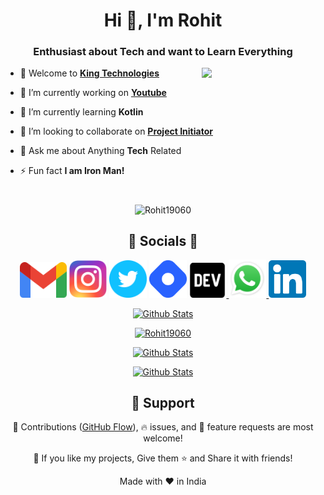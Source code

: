 <h1 align="center">Hi 👋, I'm Rohit</h1>
<h3 align="center">Enthusiast about Tech and want to Learn Everything</h3>

<img align="right"
    src='https://user-images.githubusercontent.com/5713670/87202985-820dcb80-c2b6-11ea-9f56-7ec461c497c3.gif'
    width="190">

- 🦁 Welcome to **[King Technologies](https://kingtechnologies.in "King Tech")**

- 🏮 I’m currently working on **[Youtube](https://www.youtube.com/channel/UCBkOLsuxGJJRVyV2UIK9alQ?sub_confirmation=1 "Thanks for Visiting")**

- 🌱 I’m currently learning **Kotlin**

- 🎊 I’m looking to collaborate on **[Project Initiator](https://github.com/king-technologies/Project_Initiator "Project
Initiator")**

- 💬 Ask me about Anything **Tech** Related

- ⚡ Fun fact **I am Iron Man!**

<h1></h1>

<p align="center"><img src="https://komarev.com/ghpvc/?username=Rohit19060&label=Profile%20views&color=0e75b6&style=flat" alt="Rohit19060"/></p>
<h2 align="center">🌟 Socials 🌟</h2>

<p align="center">
    <a href="mailto:rohitjain19060@gmail.com?subject=Hi%20from%20Github" title="Gmail">
        <img src="./assets/images/Gmail.svg" alt="Gmail" width="75" /></a>
    <a href="https://www.instagram.com/king_rohit_jain/" title="Instagram">
        <img src="./assets/images/Instagram.svg" alt="Instagram" width="60" /></a>
    <a href="https://twitter.com/Rohit_Jain19060" title="Twitter">
        <img src="./assets/images/Twitter.svg" alt="Twitter" width="60" /></a>
    <a href="https://rohit19060.hashnode.dev/" title="Hashnode">
        <img src="./assets/images/Hashnode.svg" alt="Hashnode" width="60" /></a>
    <a href="https://dev.to/rohit19060" title="Dev.to">
        <img src="./assets/images/Dev.svg" alt="Dev.to" width="60" /> </a>
    <a href="https://wa.me/message/2BFKBEIG53U6H1" title="Whatsapp">
        <img src="./assets/images/Whatsapp.svg" alt="Whatsapp" width="60"> </a>
    <a href="https://www.linkedin.com/in/rohit19060/" title="LinkedIn">
        <img src="./assets/images/Linkedin.svg" alt="LinkedIn" width="60" /></a>
</p>
<p align="center">
    <a href="https://github.com/Rohit19060?tab=repositories" title="Profile">
        <img src="https://github-readme-stats.vercel.app/api?username=rohit19060&show_icons=true&theme=graywhite&border_radius=30&border_color=aaa" alt="Github Stats" />
    </a>
</p>
<p align="center">
    <a href="https://github.com/Rohit19060?tab=repositories" title="Profile">
        <img src="https://github-readme-streak-stats.herokuapp.com/?user=Rohit19060&theme=graywhite&border_radius=30&border_color=aaa" alt="Rohit19060" />
   </a>
</p>
<p align="center">
    <a href="https://github.com/Rohit19060?tab=repositories" title="Profile">
        <img src="https://github-readme-stats.vercel.app/api/top-langs/?username=rohit19060&layout=compact&langs_count=10&theme=graywhite&border_radius=30&border_color=aaa&custom_title=Rohit%27s%20Most%20Used%20Langauges&include_all_commits=true&count_private=true" alt="Github Stats" />
    </a>
</p>
<p align="center">
    <a href="https://github.com/Rohit19060?tab=repositories" title="Profile">
        <img src="https://github-readme-stats.vercel.app/api/wakatime?username=rohit19060&show_icons=true&theme=graywhite&border_radius=30&border_color=aaa&custom_title=This%20Week%27s%20Stats&include_all_commits=true&count_private=true&layout=compact" alt="Github Stats" />
    </a>
</p>

<h2 align="center">🤝 Support</h2>

<p align="center">🎀 Contributions (<a href="https://guides.github.com/introduction/flow" title="GitHub flow">GitHub Flow</a>), 🔥 issues, and 🥮 feature requests are most welcome!</p>

<p align="center">💙 If you like my projects, Give them ⭐ and Share it with friends!</p>
</p>
<p align="center">Made with ❤️ in India</p>
